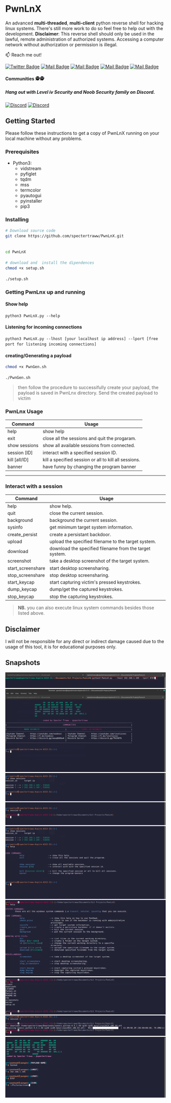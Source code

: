 # PwnLnX
An advanced **multi-threaded**, **multi-client** python reverse shell for hacking linux systems. There's still more work to do so feel free to help out with the development.
**Disclaimer**: This reverse shell should only be used in the lawful, remote administration of authorized systems. Accessing a computer network without authorization or permission is illegal.

:mailbox: Reach me out!

[![Twitter Badge](https://img.shields.io/badge/-@spectertraw-1ca0f1?style=flat&labelColor=1ca0f1&logo=twitter&logoColor=white&link=https://twitter.com/spectertraww)](https://twitter.com/spectertraw) [![Mail Badge](https://img.shields.io/badge/-NOOBSEC-e74c3c?style=flat&labelColor=e74c3c&logo=youtube&logoColor=white)](https://youtube.com/noobsec) [![Mail Badge](https://img.shields.io/badge/-LevelivSecurity-e74c3c?style=flat&labelColor=e74c3c&logo=youtube&logoColor=white)](https://youtube.com/levelivsec) [![Mail Badge](https://img.shields.io/badge/-@spectertraww-e84393?style=flat&labelColor=e84393&logo=instagram&logoColor=white)](https://instagram.com/spectertraww) [![Mail Badge](https://img.shields.io/badge/-spectertraww-c0392b?style=flat&labelColor=c0392b&logo=gmail&logoColor=white)](mailto:spectertraww@gmail.com)

#### Communities 🕵🕵
##### Hang out with Level iv Security and Noob Security family on Discord.

 [![Discord](https://img.shields.io/discord/731263849990193153?color=red&label=@levelivsec&logo=Discord&style=flat-square&link=https://discord.gg/THJX876)](https://discord.gg/THJX876) [![Discord](https://img.shields.io/discord/805879201961607178?color=green&label=@NOOBSEC&logo=Discord&style=flat-square&link=https://discord.gg/wauq8bDbw4)](https://discord.gg/wauq8bDbw4)


## Getting Started
Please follow these instructions to get a copy of PwnLnX running on your local machine without any problems.
### Prerequisites
* Python3:
    * vidstream
    * pyfiglet
    * tqdm
    * mss
    * termcolor
    * pyautogui
    * pyinstaller
    * pip3

### Installing
```bash
# Download source code
git clone https://github.com/spectertraww/PwnLnX.git


cd PwnLnX

# download and  install the dipendences
chmod +x setup.sh

./setup.sh

```

### Getting PwnLnx up and running
#### Show help
`python3 PwnLnX.py --help`

#### Listening for incoming connections
`python3 PwnLnX.py --lhost [your localhost ip address] --lport [free port for listening incoming connections]`

#### creating/Generating a payload
```bash
chmod +x PwnGen.sh

./PwnGen.sh

```

>then follow the procedure to successifully create your payload, the payload is saved in PwnLnx directory. Send the created payload to victim

### PwnLnx Usage

| Command       | Usage                                                 |
| ------------- |-------------------------------------------------------|    					
| help          | show help     									    | 
| exit          | close all the sessions and quit the progaram.         |
| show sessions | show all available sessions from connected.           |
| session [ID]  | interact with a specified session ID.                 | 
| kill [all/ID] | kill a specified session or all to kill all sessions. |
| banner        | have funny by changing the program banner             |

---

### Interact with a session

| Command            | Usage                                                   |
| -------------------|---------------------------------------------------------| 
| help               | show help.     									       | 
| quit               | close the current session.                              |
| background         | background the current session.                         |
| sysinfo            | get minimum target system information.                  | 
| create_persist     | create a persistant backdoor.                           |
| upload             | upload the specified filename to the target system.     |
| download           | download the specified filename from the target system. |
| screenshot         | take a desktop screenshot of the target system.         |
| start_screenshare  | start desktop screensharing.                            | 
| stop_screenshare   | stop desktop screensharing.                             |
| start_keycap       | start capturing victim's pressed keystrokes.            |
| dump_keycap        | dump/get the captured keystrokes.                       |
| stop_keycap		 | stop the capturing keystrokes.                          |

> **NB.** you can also execute linux system commands besides those listed above.

## Disclaimer 
I will not be responsible for any direct or indirect damage caused due to the usage of this tool, it is for educational purposes only.

## Snapshots
![](res/start_con.png)
![](res/waiting_con.png)
![](res/show_sess.png)
![](res/session.png)
![](res/help.png)
![](res/help2.png)
![](res/ls.png)
![](res/download.png)
![](res/pwngen.png)








